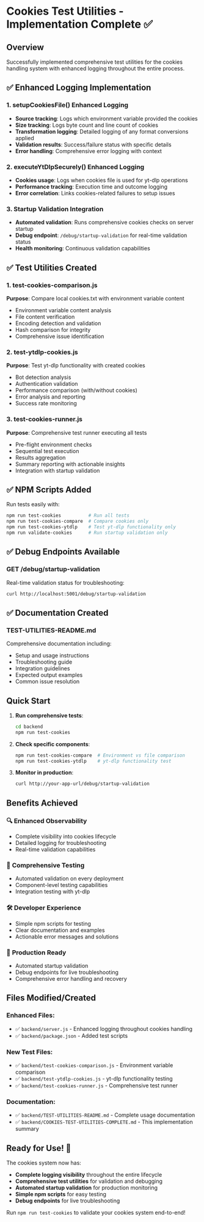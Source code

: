 # Cookies Test Utilities - Implementation Complete ✅

## Overview
Successfully implemented comprehensive test utilities for the cookies handling system with enhanced logging throughout the entire process.

## ✅ Enhanced Logging Implementation

### 1. setupCookiesFile() Enhanced Logging
- **Source tracking**: Logs which environment variable provided the cookies
- **Size tracking**: Logs byte count and line count of cookies
- **Transformation logging**: Detailed logging of any format conversions applied
- **Validation results**: Success/failure status with specific details
- **Error handling**: Comprehensive error logging with context

### 2. executeYtDlpSecurely() Enhanced Logging  
- **Cookies usage**: Logs when cookies file is used for yt-dlp operations
- **Performance tracking**: Execution time and outcome logging
- **Error correlation**: Links cookies-related failures to setup issues

### 3. Startup Validation Integration
- **Automated validation**: Runs comprehensive cookies checks on server startup
- **Debug endpoint**: `/debug/startup-validation` for real-time validation status
- **Health monitoring**: Continuous validation capabilities

## ✅ Test Utilities Created

### 1. test-cookies-comparison.js
**Purpose**: Compare local cookies.txt with environment variable content
- Environment variable content analysis
- File content verification 
- Encoding detection and validation
- Hash comparison for integrity
- Comprehensive issue identification

### 2. test-ytdlp-cookies.js  
**Purpose**: Test yt-dlp functionality with created cookies
- Bot detection analysis
- Authentication validation
- Performance comparison (with/without cookies)
- Error analysis and reporting
- Success rate monitoring

### 3. test-cookies-runner.js
**Purpose**: Comprehensive test runner executing all tests
- Pre-flight environment checks
- Sequential test execution
- Results aggregation
- Summary reporting with actionable insights
- Integration with startup validation

## ✅ NPM Scripts Added

Run tests easily with:
```bash
npm run test-cookies          # Run all tests
npm run test-cookies-compare  # Compare cookies only
npm run test-cookies-ytdlp    # Test yt-dlp functionality only  
npm run validate-cookies      # Run startup validation only
```

## ✅ Debug Endpoints Available

### GET /debug/startup-validation
Real-time validation status for troubleshooting:
```bash
curl http://localhost:5001/debug/startup-validation
```

## ✅ Documentation Created

### TEST-UTILITIES-README.md
Comprehensive documentation including:
- Setup and usage instructions
- Troubleshooting guide
- Integration guidelines
- Expected output examples
- Common issue resolution

## Quick Start

1. **Run comprehensive tests**:
   ```bash
   cd backend
   npm run test-cookies
   ```

2. **Check specific components**:
   ```bash
   npm run test-cookies-compare  # Environment vs file comparison
   npm run test-cookies-ytdlp    # yt-dlp functionality test
   ```

3. **Monitor in production**:
   ```bash
   curl http://your-app-url/debug/startup-validation
   ```

## Benefits Achieved

### 🔍 **Enhanced Observability**
- Complete visibility into cookies lifecycle
- Detailed logging for troubleshooting
- Real-time validation capabilities

### 🧪 **Comprehensive Testing**
- Automated validation on every deployment
- Component-level testing capabilities
- Integration testing with yt-dlp

### 🛠️ **Developer Experience**
- Simple npm scripts for testing
- Clear documentation and examples
- Actionable error messages and solutions

### 🚀 **Production Ready**
- Automated startup validation
- Debug endpoints for live troubleshooting
- Comprehensive error handling and recovery

## Files Modified/Created

### Enhanced Files:
- ✅ `backend/server.js` - Enhanced logging throughout cookies handling
- ✅ `backend/package.json` - Added test scripts

### New Test Files:
- ✅ `backend/test-cookies-comparison.js` - Environment variable comparison
- ✅ `backend/test-ytdlp-cookies.js` - yt-dlp functionality testing  
- ✅ `backend/test-cookies-runner.js` - Comprehensive test runner

### Documentation:
- ✅ `backend/TEST-UTILITIES-README.md` - Complete usage documentation
- ✅ `backend/COOKIES-TEST-UTILITIES-COMPLETE.md` - This implementation summary

## Ready for Use! 🎉

The cookies system now has:
- **Complete logging visibility** throughout the entire lifecycle
- **Comprehensive test utilities** for validation and debugging
- **Automated startup validation** for production monitoring
- **Simple npm scripts** for easy testing
- **Debug endpoints** for live troubleshooting

Run `npm run test-cookies` to validate your cookies system end-to-end!
